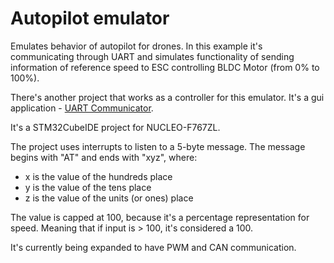 # Autopilot emulator

Emulates behavior of autopilot for drones. In this example it's communicating through UART and simulates functionality of sending information of reference speed to ESC controlling BLDC Motor (from 0% to 100%).

There's another project that works as a controller for this emulator. It's a gui application - [UART Communicator](https://github.com/alaziuk/UART-Commuincator).

It's a STM32CubeIDE project for NUCLEO-F767ZL.

The project uses interrupts to listen to a 5-byte message. The message begins with "AT" and ends with "xyz", where:
* x is the value of the hundreds place
* y is the value of the tens place
* z is the value of the units (or ones) place

The value is capped at 100, because it's a percentage representation for speed. Meaning that if input is > 100, it's considered a 100.

It's currently being expanded to have PWM and CAN communication.
